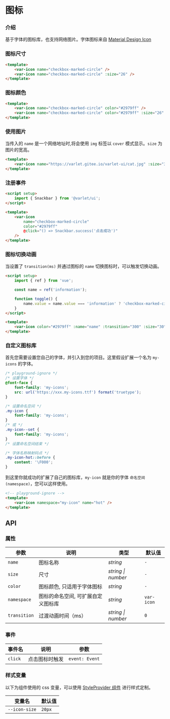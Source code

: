 # 图标

### 介绍

基于字体的图标库，也支持网络图片。字体图标来自 [Material Design Icon](https://materialdesignicons.com/)

### 图标尺寸

```html
<template>
	<var-icon name="checkbox-marked-circle" />
	<var-icon name="checkbox-marked-circle" :size="26" />
</template>
```

### 图标颜色

```html
<template>
	<var-icon name="checkbox-marked-circle" color="#2979ff" />
	<var-icon name="checkbox-marked-circle" color="#2979ff" :size="26" />
</template>
```

### 使用图片

当传入的 `name` 是一个网络地址时,将会使用 `img` 标签以 `cover` 模式显示。`size` 为图片的宽高。

```html
<template>
	<var-icon name="https://varlet.gitee.io/varlet-ui/cat.jpg" :size="32" />
</template>
```

### 注册事件

```html
<script setup>
	import { Snackbar } from '@varlet/ui';
</script>

<template>
	<var-icon
		name="checkbox-marked-circle"
		color="#2979ff"
		@click="() => Snackbar.success('点击成功')"
	/>
</template>
```

### 图标切换动画

当设置了 `transition(ms)` 并通过图标的 `name` 切换图标时，可以触发切换动画。

```html
<script setup>
	import { ref } from 'vue';

	const name = ref('information');

	function toggle() {
		name.value = name.value === 'information' ? 'checkbox-marked-circle' : 'information';
	}
</script>

<template>
	<var-icon color="#2979ff" :name="name" :transition="300" :size="30" @click="toggle" />
</template>
```

### 自定义图标库

首先您需要设置您自己的字体，并引入到您的项目。这里假设扩展一个名为 `my-icons` 的字体。

```css
/* playground-ignore */
/* 设置字体 */
@font-face {
	font-family: 'my-icons';
	src: url('https://xxx.my-icons.ttf') format('truetype');
}

/* 设置命名空间 */
.my-icon {
	font-family: 'my-icons';
}
/* 或 */
.my-icon--set {
	font-family: 'my-icons';
}
/* 设置命名空间结束 */

/* 字体名称映射码点 */
.my-icon-hot::before {
	content: '\F000';
}
```

到这里你就成功的扩展了自己的图标库，`my-icon` 就是你的字体 `命名空间(namespace)`，您可以这样使用。

```html
<!-- playground-ignore -->
<template>
	<var-icon namespace="my-icon" name="hot" />
</template>
```

## API

### 属性

| 参数         | 说明                               | 类型               | 默认值     |
| ------------ | ---------------------------------- | ------------------ | ---------- |
| `name`       | 图标名称                           | _string_           | `-`        |
| `size`       | 尺寸                               | _string \| number_ | `-`        |
| `color`      | 图标颜色, 只适用于字体图标         | _string_           | `-`        |
| `namespace`  | 图标的命名空间, 可扩展自定义图标库 | _string_           | `var-icon` |
| `transition` | 过渡动画时间（ms）                 | _string \| number_ | `0`        |

### 事件

| 事件名  | 说明           | 参数           |
| ------- | -------------- | -------------- |
| `click` | 点击图标时触发 | `event: Event` |

### 样式变量

以下为组件使用的 css 变量，可以使用 [StyleProvider 组件](#/zh-CN/style-provider) 进行样式定制。

| 变量名        | 默认值 |
| ------------- | ------ |
| `--icon-size` | `20px` |
